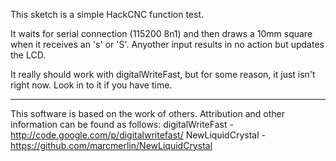 This sketch is a simple HackCNC function test. 

It waits for serial connection (115200 8n1) and then draws a 10mm square when it receives an 's' or 'S'. Anyother input results in no action but updates the LCD.

It really should work with digitalWriteFast, but for some reason, it just isn't right now. Look in to it if you have time.

----------
This software is based on the work of others. Attribution and other information can be found as follows:
digitalWriteFast - http://code.google.com/p/digitalwritefast/
NewLiquidCrystal - https://github.com/marcmerlin/NewLiquidCrystal
